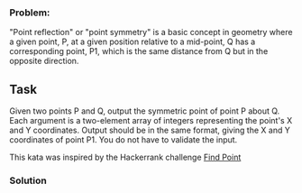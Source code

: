 ### Problem:
<p>&quot;Point reflection&quot; or &quot;point symmetry&quot; is a basic concept in geometry where a given point, P, at a given position relative to a mid-point, Q has a corresponding point, P1, which is the same distance from Q but in the opposite direction.</p>
<h2 id="task">Task</h2>
<p>Given two points P and Q, output the symmetric point of point P about Q.
Each argument is a two-element array of integers representing the point&apos;s X and Y coordinates.  Output should be in the same format, giving the X and Y coordinates of point P1.  You do not have to validate the input.</p>
<p>This kata was inspired by the Hackerrank challenge <a href="https://www.hackerrank.com/challenges/find-point" target="_blank">Find Point</a></p>

### Solution